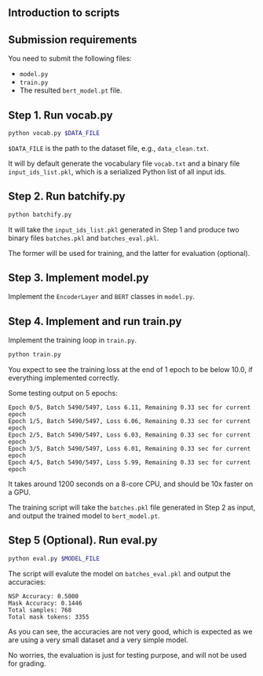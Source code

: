 ## Introduction to scripts

## Submission requirements

You need to submit the following files:
- `model.py`
- `train.py`
- The resulted `bert_model.pt` file.


## Step 1. Run vocab.py

```bash
python vocab.py $DATA_FILE
```

`$DATA_FILE` is the path to the dataset file, e.g., `data_clean.txt`.

It will by default generate the vocabulary file `vocab.txt` and a binary file `input_ids_list.pkl`, which is a serialized Python list of all input ids.

## Step 2. Run batchify.py

```bash
python batchify.py
```

It will take the `input_ids_list.pkl` generated in Step 1 and produce two binary files `batches.pkl` and `batches_eval.pkl`. 

The former will be used for training, and the latter for evaluation (optional).

## Step 3. Implement model.py

Implement the `EncoderLayer` and `BERT` classes in `model.py`.

## Step 4. Implement and run train.py

Implement the training loop in `train.py`.

```bash
python train.py
```

You expect to see the training loss at the end of 1 epoch to be below 10.0, if everything implemented correctly.

Some testing output on 5 epochs:
```
Epoch 0/5, Batch 5490/5497, Loss 6.11, Remaining 0.33 sec for current epoch
Epoch 1/5, Batch 5490/5497, Loss 6.06, Remaining 0.33 sec for current epoch
Epoch 2/5, Batch 5490/5497, Loss 6.03, Remaining 0.33 sec for current epoch
Epoch 3/5, Batch 5490/5497, Loss 6.01, Remaining 0.33 sec for current epoch
Epoch 4/5, Batch 5490/5497, Loss 5.99, Remaining 0.33 sec for current epoch
```

It takes around 1200 seconds on a 8-core CPU, and should be 10x faster on a GPU.

The training script will take the `batches.pkl` file generated in Step 2 as input, and output the trained model to `bert_model.pt`.

## Step 5 (Optional). Run eval.py

```bash
python eval.py $MODEL_FILE
```

The script will evalute the model on `batches_eval.pkl` and output the accuracies: 

```
NSP Accuracy: 0.5000
Mask Accuracy: 0.1446
Total samples: 768
Total mask tokens: 3355
```

As you can see, the accuracies are not very good, which is expected as we are using a very small dataset and a very simple model.

No worries, the evaluation is just for testing purpose, and will not be used for grading.